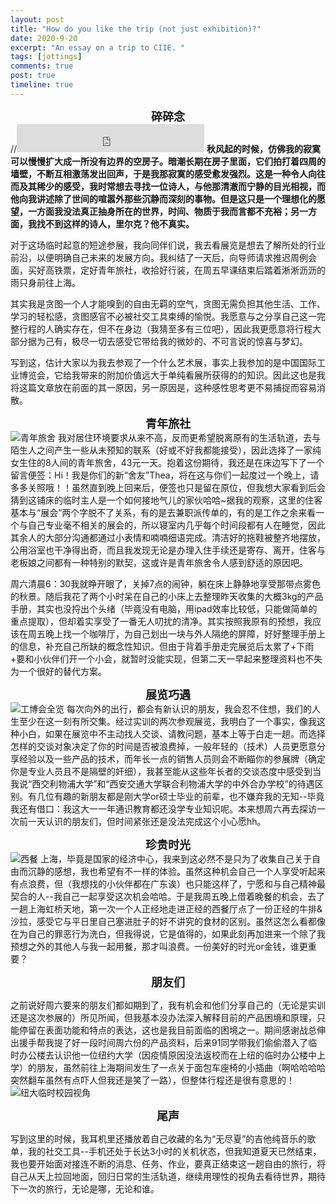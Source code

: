 ```yaml
---
layout: post
title: "How do you like the trip (not just exhibition)?"
date: 2020-9-20
excerpt: "An essay on a trip to CIIE. "
tags: [jottings]
comments: true
post: true
timeline: true
---
```


<b><center><font size="4" face="Segoe Script">碎碎念</font></center></b>
//<embed src=https://raw.githubusercontent.com/SUNRISINGGG/sunrisinggg.github.io/master/assets/img/工博会/music.mp3 width=300 height=45 type=audio/mpeg loop="-1" autostart="false" volume="0"></embed>
<b>秋风起的时候，仿佛我的寂寞可以慢慢扩大成一所没有边界的空房子。暗潮长期在房子里面，它们拍打着四周的墙壁，不断互相激荡发出回声，于是我那寂寞的感受愈发强烈。这是一种令人向往而及其稀少的感受，我时常想去寻找一位诗人，与他那清澈而宁静的目光相视，而他向我讲述除了世间的喧嚣外那些沉静而深刻的事物。但是这只是一个理想化的愿望，一方面我没法真正抽身所在的世界，时间、物质于我而言都不充裕；另一方面，我找不到这样的诗人，里尔克？他不真实。</b>

对于这场临时起意的短途参展，我向同伴们说，我去看展览是想去了解所处的行业前沿，以便明确自己未来的发展方向。我纠结了一天后，向导师请求推迟周例会面，买好高铁票，定好青年旅社，收拾好行装，在周五早课结束后踏着淅淅沥沥的雨只身前往上海。

其实我是贪图一个人才能嗅到的自由无羁的空气，贪图无需负担其他生活、工作、学习的轻松感，贪图感官不必被社交工具束缚的愉悦。我愿意与之分享自己这一完整行程的人确实存在，但不在身边（我猜至多有三位吧），因此我更愿意将行程大部分据为己有，极尽一切去感受它带给我的微妙的、不可言说的惊喜与梦幻。

写到这，估计大家以为我去参观了一个什么艺术展，事实上我参加的是中国国际工业博览会，它给我带来的附加价值远大于单纯看展所获得的的知识。因此这也是我将这篇文章放在前面的其一原因，另一原因是，这种感性思考更不易捕捉而容易消散。

<b><center><font size="4" face="Segoe Script">青年旅社</font></center></b>
![青年旅舍](https://raw.githubusercontent.com/SUNRISINGGG/sunrisinggg.github.io/master/assets/img/工博会/青年旅舍.jpg "青年旅舍")
我对居住环境要求从来不高，反而更希望脱离原有的生活轨道，去与陌生人之间产生一些从未预知的联系（好或不好我都能接受），因此选择了一家纯女生住的8人间的青年旅舍，43元一天。抱着这份期待，我还是在床边写下了一个留言便签：Hi！我是你们的新“舍友”Thea，将在这与你们一起度过一个晚上，请多多关照哦！！虽然直到晚上回来后，便签也只是留在原位，但我想大家看到后会猜到这铺床的临时主人是一个如何接地气儿的家伙哈哈~据我的观察，这里的住客基本与“展会”两个字脱不了关系，有的是去兼职派传单的，有的是工作之余来看一个与自己专业毫不相关的展会的，所以寝室内几乎每个时间段都有人在睡觉，因此其余人的大部分沟通都通过小表情和喃喃细语完成。清洁好的拖鞋被整齐地摆放，公用浴室也干净得出奇，而且我发现无论是办理入住手续还是寄存、离开，住客与老板娘之间都有一种特别的默契，这或许是青年旅舍令人感到舒适的原因吧。

周六清晨6：30我就睁开眼了，关掉7点的闹钟，躺在床上静静地享受那带点雾色的秋景。随后我花了两个小时呆在自己的小床上去整理昨天收集的大概3kg的产品手册，其实也没捋出个头绪（毕竟没有电脑，用ipad效率比较低，只能做简单的重点提取），但却着实享受了一番无人叨扰的清净。其实按照我原有的预想，我应该在周五晚上找一个咖啡厅，为自己划出一块与外人隔绝的屏障，好好整理手册上的信息，补充自己所缺的概念性知识。但由于背着手册走完展览后太累了+下雨+要和小伙伴们开一个小会，就暂时没能实现，但第二天一早起来整理资料也不失为一个很好的替代方案。

<b><center><font size="4" face="Segoe Script">展览巧遇</font></center></b>
![工博会全览](https://raw.githubusercontent.com/SUNRISINGGG/sunrisinggg.github.io/master/assets/img/工博会/工博会全览.jpg "工博会全览")
每次向外的出行，都会有新认识的朋友，我会忍不住想，我们的人生至少在这一刻有所交集。经过实训的两次参观展览，我明白了一个事实，像我这种小白，如果在展览中不主动找人交谈、请教问题，基本上等于白走一趟。而选择怎样的交谈对象决定了你的时间是否被浪费掉，一般年轻的（技术）人员更愿意分享经验以及一些产品的技术，而年长一点的销售人员则会不断瞄你的参展牌（确定你是专业人员且不是隔壁的奸细），我甚至能从这些年长者的交谈态度中感受到当我说“西交利物浦大学”和“西安交通大学联合利物浦大学的中外合办学校”的待遇区别。有几位有趣的新朋友都是刚大学or硕士毕业的前辈，也不嫌弃我的无知--毕竟我还有借口：我这大一一年通识教育都还没学专业知识呢。本来想周六再去探访一次前一天认识的朋友们，但时间紧张还是没法完成这个小心愿hh。

<b><center><font size="4" face="Segoe Script">珍贵时光</font></center></b>
![西餐](https://raw.githubusercontent.com/SUNRISINGGG/sunrisinggg.github.io/master/assets/img/工博会/西餐厅.jpg "西餐")
上海，毕竟是国家的经济中心，我来到这必然不是只为了收集自己关于自由而沉静的感想，我也希望有不一样的体验。虽然这种机会自己一个人享受听起来有点浪费，但（我想找的小伙伴都在广东诶）也只能这样了，宁愿和与自己精神最契合的人--我自己一起享受这次机会哈哈。于是我周五晚上借着晚餐的机会，去了一趟上海虹桥天地，第一次一个人正经地走进正经的西餐厅点了一份正经的牛排&沙拉，感受它与平日里自己塞进肚子的好不讲究的食材的区别。虽然这怎么看都像在为自己的罪恶行为洗白，但我得说，它是值得的，如果此刻再加进来一个除了我预想之外的其他人与我一起用餐，那才叫浪费。一份美好的时光or金钱，谁更重要？

<b><center><font size="4" face="Segoe Script">朋友们</font></center></b>

之前说好周六要来的朋友们都如期到了，我有机会和他们分享自己的（无论是实训还是这次参展的）所见所闻，但我基本没办法深入解释目前的产品困境和原理，只能停留在表面功能和特点的表达，这也是我目前面临的困境之一。期间感谢战总伸出援手帮我提了好一段时间周六份的产品资料，后来91同学带我们偷偷潜入了临时办公楼去认识他一位纽约大学（因疫情原因没法返校而在上纽的临时办公楼中上学）的朋友，虽然前往上海期间发生了一点关于面包车座椅的小插曲（啊哈哈哈哈突然翻车虽然有点吓人但我还是笑了一路），但整体行程还是很有意思的！
![纽大临时校园视角](https://raw.githubusercontent.com/SUNRISINGGG/sunrisinggg.github.io/master/assets/img/工博会/上纽视角.jpg "纽大临时校园视角")

<b><center><font size="4" face="Segoe Script">尾声</font></center></b>

写到这里的时候，我耳机里还播放着自己收藏的名为“无尽夏”的吉他纯音乐的歌单，我的社交工具--手机还处于长达3小时的关机状态，但我知道夏天已然结束，我也要开始面对接连不断的消息、任务、作业，要真正结束这一趟自由的旅行，将自己从天上拉回地面，回归日常的生活轨道，继续用理性的视角去看待世界，期待下一次的旅行，无论是哪，无论和谁。




